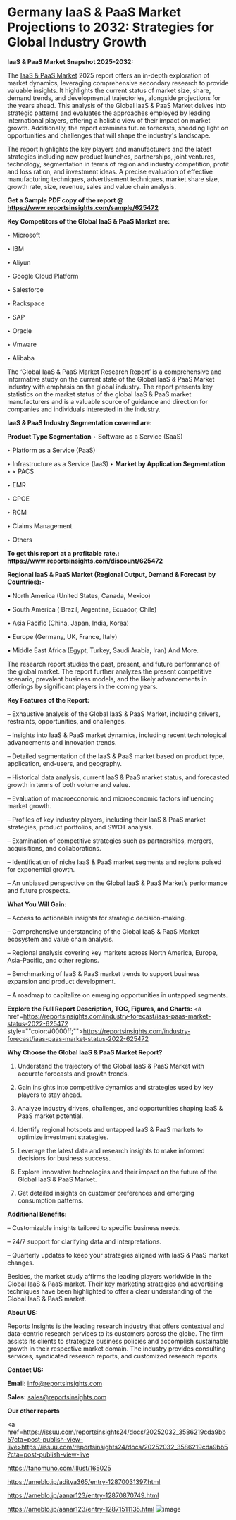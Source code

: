 # Germany IaaS & PaaS Market Projections to 2032: Strategies for Global Industry Growth

<strong>IaaS & PaaS Market Snapshot 2025-2032:</strong>

The <a href=https://www.reportsinsights.com/sample/625472>IaaS & PaaS Market</a> 2025 report offers an in-depth exploration of market dynamics, leveraging comprehensive secondary research to provide valuable insights. It highlights the current status of market size, share, demand trends, and developmental trajectories, alongside projections for the years ahead. This analysis of the Global IaaS & PaaS Market delves into strategic patterns and evaluates the approaches employed by leading international players, offering a holistic view of their impact on market growth. Additionally, the report examines future forecasts, shedding light on opportunities and challenges that will shape the industry's landscape.

The report highlights the key players and manufacturers and the latest strategies including new product launches, partnerships, joint ventures, technology, segmentation in terms of region and industry competition, profit and loss ration, and investment ideas. A precise evaluation of effective manufacturing techniques, advertisement techniques, market share size, growth rate, size, revenue, sales and value chain analysis.

<strong>Get a Sample PDF copy of the report @ <a href=https://www.reportsinsights.com/sample/625472 style=color:#0000ff;>https://www.reportsinsights.com/sample/625472</a></strong>

<strong>Key Competitors of the Global IaaS & PaaS Market are:</strong>

‣ Microsoft

‣ IBM

‣ Aliyun

‣ Google Cloud Platform

‣ Salesforce

‣ Rackspace

‣ SAP

‣ Oracle

‣ Vmware

‣ Alibaba

The ‘Global IaaS & PaaS Market Research Report’ is a comprehensive and informative study on the current state of the Global IaaS & PaaS Market industry with emphasis on the global industry. The report presents key statistics on the market status of the global IaaS & PaaS market manufacturers and is a valuable source of guidance and direction for companies and individuals interested in the industry.

<strong>IaaS & PaaS Industry Segmentation covered are:</strong>

<strong>Product Type Segmentation</strong>
‣
Software as a Service (SaaS)

‣ Platform as a Service (PaaS)

‣ Infrastructure as a Service (IaaS)
‣ 
<strong>Market by Application Segmentation</strong>
‣
‣  PACS

‣ EMR

‣ CPOE

‣ RCM

‣ Claims Management

‣ Others

<strong>To get this report at a profitable rate.: <a href=https://www.reportsinsights.com/discount/625472 style=color:#0000ff;>https://www.reportsinsights.com/discount/625472</a></strong>

<strong>Regional IaaS & PaaS Market (Regional Output, Demand &amp; Forecast by Countries):-</strong>

• North America (United States, Canada, Mexico)

• South America ( Brazil, Argentina, Ecuador, Chile)

• Asia Pacific (China, Japan, India, Korea)

• Europe (Germany, UK, France, Italy)

• Middle East Africa (Egypt, Turkey, Saudi Arabia, Iran) And More.

The research report studies the past, present, and future performance of the global market. The report further analyzes the present competitive scenario, prevalent business models, and the likely advancements in offerings by significant players in the coming years.

<strong>Key Features of the Report:</strong>

– Exhaustive analysis of the Global IaaS & PaaS Market, including drivers, restraints, opportunities, and challenges.

– Insights into IaaS & PaaS market dynamics, including recent technological advancements and innovation trends.

– Detailed segmentation of the IaaS & PaaS market based on product type, application, end-users, and geography.

– Historical data analysis, current IaaS & PaaS market status, and forecasted growth in terms of both volume and value.

– Evaluation of macroeconomic and microeconomic factors influencing market growth.

– Profiles of key industry players, including their IaaS & PaaS market strategies, product portfolios, and SWOT analysis.

– Examination of competitive strategies such as partnerships, mergers, acquisitions, and collaborations.

– Identification of niche IaaS & PaaS market segments and regions poised for exponential growth.

– An unbiased perspective on the Global IaaS & PaaS Market’s performance and future prospects.

<strong>What You Will Gain:</strong>

– Access to actionable insights for strategic decision-making.

– Comprehensive understanding of the Global IaaS & PaaS Market ecosystem and value chain analysis.

– Regional analysis covering key markets across North America, Europe, Asia-Pacific, and other regions.

– Benchmarking of IaaS & PaaS market trends to support business expansion and product development.

– A roadmap to capitalize on emerging opportunities in untapped segments.

<strong>Explore the Full Report Description, TOC, Figures, and Charts:</strong>
<a href=https://reportsinsights.com/industry-forecast/iaas-paas-market-status-2022-625472 style=""color:#0000ff;"">https://reportsinsights.com/industry-forecast/iaas-paas-market-status-2022-625472</a>

<strong>Why Choose the Global IaaS & PaaS Market Report?</strong>

1. Understand the trajectory of the Global IaaS & PaaS Market with accurate forecasts and growth trends.

2. Gain insights into competitive dynamics and strategies used by key players to stay ahead.

3. Analyze industry drivers, challenges, and opportunities shaping IaaS & PaaS market potential.

4. Identify regional hotspots and untapped IaaS & PaaS markets to optimize investment strategies.

5. Leverage the latest data and research insights to make informed decisions for business success.

6. Explore innovative technologies and their impact on the future of the Global IaaS & PaaS Market.

7. Get detailed insights on customer preferences and emerging consumption patterns.

<strong>Additional Benefits:</strong>

– Customizable insights tailored to specific business needs.

– 24/7 support for clarifying data and interpretations.

– Quarterly updates to keep your strategies aligned with IaaS & PaaS market changes.

Besides, the market study affirms the leading players worldwide in the Global IaaS & PaaS market. Their key marketing strategies and advertising techniques have been highlighted to offer a clear understanding of the Global IaaS & PaaS market.

<strong><strong>About US</strong>:</strong>

Reports Insights is the leading research industry that offers contextual and data-centric research services to its customers across the globe. The firm assists its clients to strategize business policies and accomplish sustainable growth in their respective market domain. The industry provides consulting services, syndicated research reports, and customized research reports.

<strong>Contact US:</strong>

<p class=><b>Email:</b> <a href=mailto:info@reportsinsights.com>info@reportsinsights.com</a></p>
<p class=><b>Sales:</b> <a href=mailto:sales@reportsinsights.com>sales@reportsinsights.com</a></p>

<strong>Our other reports</strong>

<a href=https://issuu.com/reportsinsights24/docs/20252032_3586219cda9bb5?cta=post-publish-view-live>https://issuu.com/reportsinsights24/docs/20252032_3586219cda9bb5?cta=post-publish-view-live</a>

<a href=https://tanomuno.com/illust/165025>https://tanomuno.com/illust/165025</a>

<a href=https://ameblo.jp/aditya365/entry-12870031397.html>https://ameblo.jp/aditya365/entry-12870031397.html</a>

<a href=https://ameblo.jp/aanar123/entry-12870870749.html>https://ameblo.jp/aanar123/entry-12870870749.html</a>

<a href=https://ameblo.jp/aanar123/entry-12871511135.html>https://ameblo.jp/aanar123/entry-12871511135.html</a>
![image](https://github.com/user-attachments/assets/45dbcc12-aaff-43b4-9dc7-94216eea0c21)
